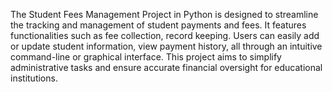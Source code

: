 
The Student Fees Management Project in Python is designed to streamline the tracking and management of student payments and fees. It features functionalities such as fee collection, record keeping. Users can easily add or update student information, view payment history, all through an intuitive command-line or graphical interface. This project aims to simplify administrative tasks and ensure accurate financial oversight for educational institutions.
